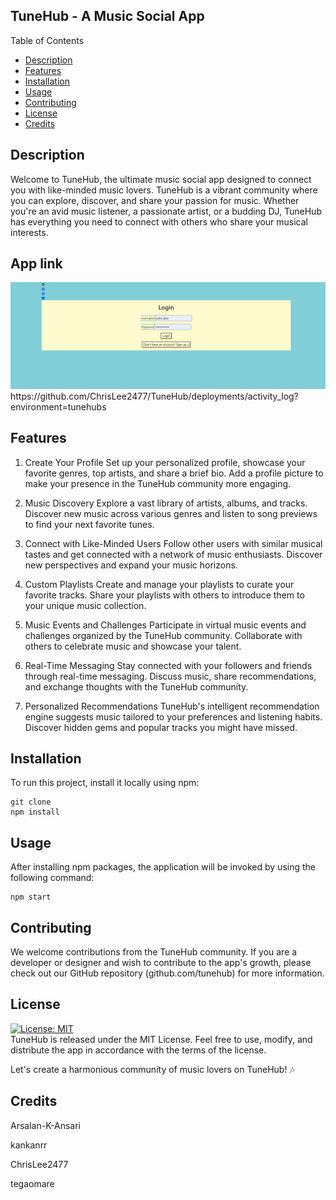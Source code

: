 ## TuneHub - A Music Social App

Table of Contents

- [Description](#description)
- [Features](#features)
- [Installation](#installation)
- [Usage](#usage)
- [Contributing](#contributing)
- [License](#license)
- [Credits](#credits)

## Description

Welcome to TuneHub, the ultimate music social app designed to connect you with like-minded music lovers. TuneHub is a vibrant community where you can explore, discover, and share your passion for music. Whether you're an avid music listener, a passionate artist, or a budding DJ, TuneHub has everything you need to connect with others who share your musical interests.

## App link

<img src="./client/images/webpage.png" herf="webpage img">
https://github.com/ChrisLee2477/TuneHub/deployments/activity_log?environment=tunehubs

## Features

1. Create Your Profile
   Set up your personalized profile, showcase your favorite genres, top artists, and share a brief bio. Add a profile picture to make your presence in the TuneHub community more engaging.

2. Music Discovery
   Explore a vast library of artists, albums, and tracks. Discover new music across various genres and listen to song previews to find your next favorite tunes.

3. Connect with Like-Minded Users
   Follow other users with similar musical tastes and get connected with a network of music enthusiasts. Discover new perspectives and expand your music horizons.

4. Custom Playlists
   Create and manage your playlists to curate your favorite tracks. Share your playlists with others to introduce them to your unique music collection.

5. Music Events and Challenges
   Participate in virtual music events and challenges organized by the TuneHub community. Collaborate with others to celebrate music and showcase your talent.

6. Real-Time Messaging
   Stay connected with your followers and friends through real-time messaging. Discuss music, share recommendations, and exchange thoughts with the TuneHub community.

7. Personalized Recommendations
   TuneHub's intelligent recommendation engine suggests music tailored to your preferences and listening habits. Discover hidden gems and popular tracks you might have missed.

## Installation

To run this project, install it locally using npm:

```
git clone
npm install
```

## Usage

After installing npm packages, the application will be invoked by using the following command:

```
npm start
```

## Contributing

We welcome contributions from the TuneHub community. If you are a developer or designer and wish to contribute to the app's growth, please check out our GitHub repository (github.com/tunehub) for more information.

## License

[![License: MIT](https://img.shields.io/badge/License-MIT-yellow.svg)](https://opensource.org/licenses/MIT) <br>
TuneHub is released under the MIT License. Feel free to use, modify, and distribute the app in accordance with the terms of the license.

Let's create a harmonious community of music lovers on TuneHub! 🎶

## Credits

Arsalan-K-Ansari

kankanrr

ChrisLee2477

tegaomare

